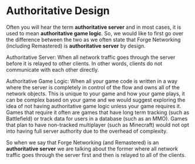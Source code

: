 # Authoritative Design

Often you will hear the term **authoritative server** and in most cases, it is used to mean **authoritative game logic**. So, we would like to first go over the difference between the two as we often state that Forge Networking \(including Remastered\) is **authoritative server** by design.

Authoritative Server: When all network traffic goes through the server before it is relayed to other clients. In other words, clients do not communicate with each other directly.

Authoritative Game Logic: When all your game code is written in a way where the server is completely in control of the flow and owns all of the network objects. This is unique to your game and how your game plays, it can be complex based on your game and we would suggest exploring the idea of not having authoritative game logic unless your game requires it. Games that require it often are games that have long term tracking \(such as Battlefield\) or track data for users in a database \(such as an MMO\). Games that plan to have non-tracked multiplayer \(such as Minecraft\) would not opt into having full server authority due to the overhead of complexity.

So when we say that Forge Networking \(and Remastered\) is an **authoritative server** we are talking about the former where all network traffic goes through the server first and then is relayed to all of the clients.

